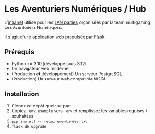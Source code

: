 # Les Aventuriers Numériques / Hub

L'[intranet](https://hub.team-lan.org/) utilisé pour les [LAN parties](https://team-lan.org/lan) organisées par la team
multigaming Les Aventuriers Numériques.

Il s'agit d'une application web propulsée par [Flask](https://flask.palletsprojects.com/en/3.0.x/).

## Prérequis

  - Python >= 3.10 (développé sous 3.12)
  - Un navigateur web moderne
  - (Production **et** développement) Un serveur PostgreSQL
  - (Production) Un serveur web compatible WSGI

## Installation

  1. Clonez ce dépôt quelque part 
  2. Copiez `.env.example` vers `.env` et remplissez les variables requises / souhaitées
  3. `pip install -r requirements-dev.txt`
  4. `flask db upgrade`